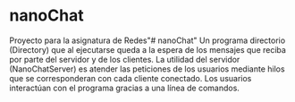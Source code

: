 # nanoChat
Proyecto para la asignatura de Redes"# nanoChat"
Un programa directorio (Directory) que al ejecutarse queda a la espera de los mensajes que
reciba por parte del servidor y de los clientes.
La utilidad del servidor (NanoChatServer) es atender las peticiones de los usuarios
mediante hilos que se corresponderan con cada cliente conectado.
Los usuarios interactúan con el programa gracias a una línea de comandos.
